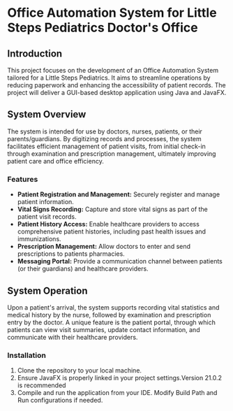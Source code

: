 # Office Automation System for Little Steps Pediatrics Doctor's Office

## Introduction
This project focuses on the development of an Office Automation System tailored for a Little Steps Pediatrics. It aims to streamline operations by reducing paperwork and enhancing the accessibility of patient records. The project will deliver a GUI-based desktop application using Java and JavaFX.

## System Overview
The system is intended for use by doctors, nurses, patients, or their parents/guardians. By digitizing records and processes, the system facilitates efficient management of patient visits, from initial check-in through examination and prescription management, ultimately improving patient care and office efficiency.

### Features
- **Patient Registration and Management:** Securely register and manage patient information.
- **Vital Signs Recording:** Capture and store vital signs as part of the patient visit records.
- **Patient History Access:** Enable healthcare providers to access comprehensive patient histories, including past health issues and immunizations.
- **Prescription Management:** Allow doctors to enter and send prescriptions to patients pharmacies.
- **Messaging Portal:** Provide a communication channel between patients (or their guardians) and healthcare providers.

## System Operation
Upon a patient's arrival, the system supports recording vital statistics and medical history by the nurse, followed by examination and prescription entry by the doctor. A unique feature is the patient portal, through which patients can view visit summaries, update contact information, and communicate with their healthcare providers.

### Installation
1. Clone the repository to your local machine.
2. Ensure JavaFX is properly linked in your project settings.Version 21.0.2 is recommended
3. Compile and run the application from your IDE. Modify Build Path and Run configurations if needed.
